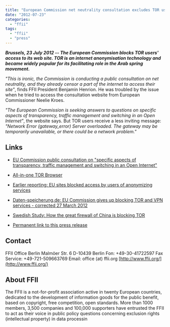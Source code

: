 ```yaml
---
title: "European Commission net neutrality consultation excludes TOR users"
date: "2012-07-23"
categories: 
  - "ffii"
tags: 
  - "ffii"
  - "press"
---
```


_**Brussels, 23 July 2012 -- The European Commission blocks TOR users' access to its web site. TOR is an internet anonymisation technology and became widely popular for its facilitating role in the Arab spring movement.**_

_"This is ironic, the Commission is conducting a public consultation on net neutrality, and they already censor a part of the internet to access their site"_, finds FFII President Benjamin Henrion. He was troubled by the issue when he tried to access the consultation website from European Commissioner Neelie Kroes.

_"The European Commission is seeking answers to questions on specific aspects of transparency, traffic management and switching in an Open Internet"_, the website says. But TOR users receive a less inviting message: _"Network Error (gateway\_error) Server overloaded. The gateway may be temporarily unavailable, or there could be a network problem."_

## Links

- [EU Commission public consultation on "specific aspects of transparency, traffic management and switching in an Open Internet"](http://ec.europa.eu/information_society/digital-agenda/actions/oit-consultation/index_en.htm)
    
- [All-in-one TOR Browser](https://www.torproject.org/projects/torbrowser.html.en)
    
- [Earlier reporting: EU sites blocked access by users of anonymizing services](http://www.whioam.com/eu-sites-blocked-access-by-users-of-anonymizing-services.html)
    
- [Daten-speicherung.de: EU Commission gives up blocking TOR and VPN services - corrected 27 March 2012](http://www.daten-speicherung.de/index.php/eu-commission-gives-up-blocking-tor-and-vpn-services/)
    
- [Swedish Study: How the great firewall of China is blocking TOR](http://www.cs.kau.se/philwint/static/gfc/)
    
- [Permanent link to this press release](https://press.ffii.org/Press%20releases/European%20Commission%20net%20neutrality%20consultation%20excludes%20TOR%20users)
    

## Contact

FFII Office Berlin Malmöer Str. 6 D-10439 Berlin Fon: +49-30-41722597 Fax Service: +49-721-509663769 Email: office (at) ffii.org [http://www.ffii.org/](http://www.ffii.org/)

## About FFII

The FFII is a not-for-profit association active in twenty European countries, dedicated to the development of information goods for the public benefit, based on copyright, free competition, open standards. More than 1000 members, 3,500 companies and 100,000 supporters have entrusted the FFII to act as their voice in public policy questions concerning exclusion rights (intellectual property) in data processin
